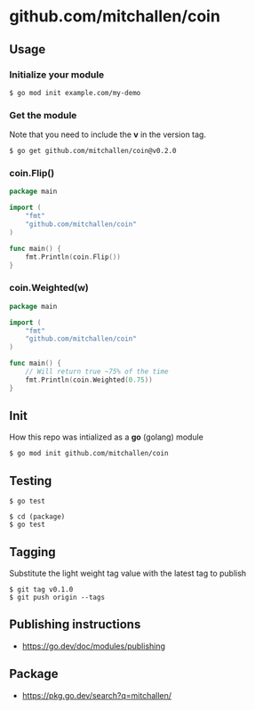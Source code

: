 # github.com/mitchallen/coin

## Usage

### Initialize your module

```
$ go mod init example.com/my-demo
```

### Get the module

Note that you need to include the **v** in the version tag.

```
$ go get github.com/mitchallen/coin@v0.2.0
```

### coin.Flip()

```go
package main

import (
	"fmt"
	"github.com/mitchallen/coin"
)

func main() {
	fmt.Println(coin.Flip())
}
```

### coin.Weighted(w)

```go
package main

import (
	"fmt"
	"github.com/mitchallen/coin"
)

func main() {
	// Will return true ~75% of the time
	fmt.Println(coin.Weighted(0.75))
}
```

## Init

How this repo was intialized as a **go** (golang) module

```
$ go mod init github.com/mitchallen/coin
```

## Testing

```
$ go test
```

```
$ cd (package)
$ go test
```

## Tagging

Substitute the light weight tag value with the latest tag to publish

```
$ git tag v0.1.0
$ git push origin --tags
```

## Publishing instructions

* https://go.dev/doc/modules/publishing

## Package

* https://pkg.go.dev/search?q=mitchallen/
